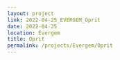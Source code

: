 ```yaml
---
layout: project
link: 2022-04-25_EVERGEM_Oprit
date: 2022-04-25
location: Evergem
title: Oprit
permalink: /projects/Evergem/Oprit
---
```

